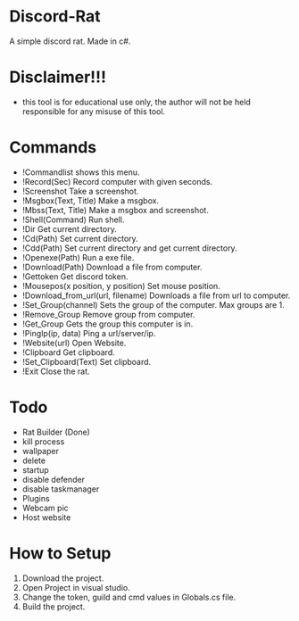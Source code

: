 # Discord-Rat
A simple discord rat. Made in c#.

# Disclaimer!!!
* this tool is for educational use only, the author will not be held responsible for any misuse of this tool.

# Commands
* !Commandlist shows this menu.
* !Record(Sec) Record computer with given seconds.
* !Screenshot Take a screenshot.
* !Msgbox(Text, Title) Make a msgbox.
* !Mbss(Text, Title) Make a msgbox and screenshot.
* !Shell(Command) Run shell.
* !Dir Get current directory.
* !Cd(Path) Set current directory.
* !Cdd(Path) Set current directory and get current directory.
* !Openexe(Path) Run a exe file.
* !Download(Path) Download a file from computer.
* !Gettoken Get discord token.
* !Mousepos(x position, y position) Set mouse position.
* !Download_from_url(url, filename) Downloads a file from url to computer.
* !Set_Group(channel) Sets the group of the computer. Max groups are 1.
* !Remove_Group Remove group from computer.
* !Get_Group Gets the group this computer is in.
* !PingIp(ip, data) Ping a url/server/ip.
* !Website(url) Open Website.
* !Clipboard Get clipboard.
* !Set_Clipboard(Text) Set clipboard.
* !Exit Close the rat.

# Todo
* Rat Builder (Done)
* kill process
* wallpaper
* delete
* startup
* disable defender
* disable taskmanager
* Plugins
* Webcam pic
* Host website

# How to Setup
1) Download the project.
2) Open Project in visual studio.
3) Change the token, guild and cmd values in Globals.cs file.
4) Build the project.
